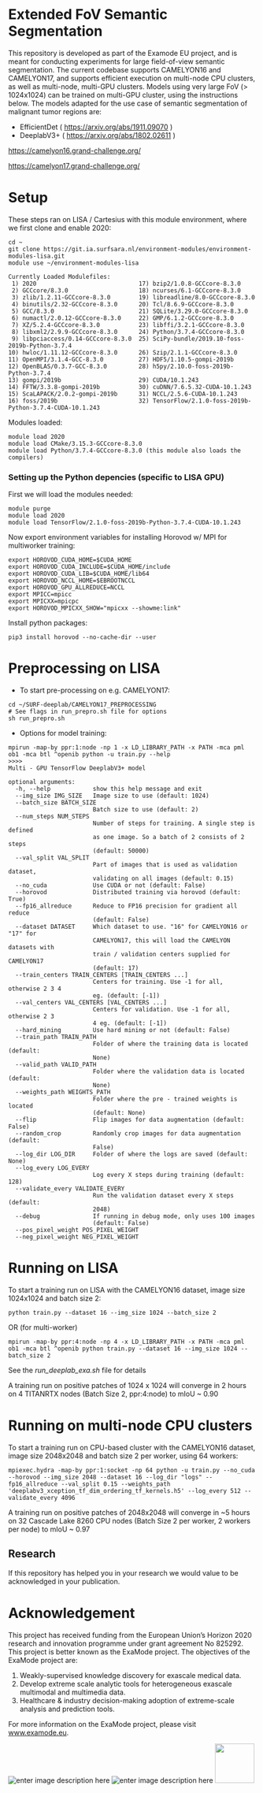 # Extended FoV Semantic Segmentation
This repository is developed as part of the Examode EU project, and is meant for conducting experiments for large field-of-view semantic segmentation. The current codebase supports CAMELYON16 and CAMELYON17, and supports efficient execution on multi-node CPU clusters, as well as multi-node, multi-GPU clusters. Models using very large FoV (> 1024x1024) can be trained on multi-GPU cluster, using the instructions below. The models adapted for the use case of semantic segmentation of malignant tumor regions are:
- EfficientDet ( https://arxiv.org/abs/1911.09070 )
- DeeplabV3+ ( https://arxiv.org/abs/1802.02611 )

https://camelyon16.grand-challenge.org/

https://camelyon17.grand-challenge.org/

# Setup
These steps ran on LISA / Cartesius with this module environment, where we first clone and enable 2020: 

```
cd ~
git clone https://git.ia.surfsara.nl/environment-modules/environment-modules-lisa.git
module use ~/environment-modules-lisa
```

```
Currently Loaded Modulefiles:
 1) 2020                             17) bzip2/1.0.8-GCCcore-8.3.0                               
 2) GCCcore/8.3.0                    18) ncurses/6.1-GCCcore-8.3.0                               
 3) zlib/1.2.11-GCCcore-8.3.0        19) libreadline/8.0-GCCcore-8.3.0                           
 4) binutils/2.32-GCCcore-8.3.0      20) Tcl/8.6.9-GCCcore-8.3.0                                 
 5) GCC/8.3.0                        21) SQLite/3.29.0-GCCcore-8.3.0                             
 6) numactl/2.0.12-GCCcore-8.3.0     22) GMP/6.1.2-GCCcore-8.3.0                                 
 7) XZ/5.2.4-GCCcore-8.3.0           23) libffi/3.2.1-GCCcore-8.3.0                              
 8) libxml2/2.9.9-GCCcore-8.3.0      24) Python/3.7.4-GCCcore-8.3.0                              
 9) libpciaccess/0.14-GCCcore-8.3.0  25) SciPy-bundle/2019.10-foss-2019b-Python-3.7.4            
10) hwloc/1.11.12-GCCcore-8.3.0      26) Szip/2.1.1-GCCcore-8.3.0                                
11) OpenMPI/3.1.4-GCC-8.3.0          27) HDF5/1.10.5-gompi-2019b                                 
12) OpenBLAS/0.3.7-GCC-8.3.0         28) h5py/2.10.0-foss-2019b-Python-3.7.4                     
13) gompi/2019b                      29) CUDA/10.1.243                                           
14) FFTW/3.3.8-gompi-2019b           30) cuDNN/7.6.5.32-CUDA-10.1.243                            
15) ScaLAPACK/2.0.2-gompi-2019b      31) NCCL/2.5.6-CUDA-10.1.243                                
16) foss/2019b                       32) TensorFlow/2.1.0-foss-2019b-Python-3.7.4-CUDA-10.1.243     
```
Modules loaded:
```
module load 2020
module load CMake/3.15.3-GCCcore-8.3.0
module load Python/3.7.4-GCCcore-8.3.0 (this module also loads the compilers)

```
### Setting up the Python depencies (specific to LISA GPU)
First we will load the modules needed:
```
module purge
module load 2020
module load TensorFlow/2.1.0-foss-2019b-Python-3.7.4-CUDA-10.1.243 

```

Now export environment variables for installing Horovod w/ MPI for multiworker training:
```
export HOROVOD_CUDA_HOME=$CUDA_HOME
export HOROVOD_CUDA_INCLUDE=$CUDA_HOME/include
export HOROVOD_CUDA_LIB=$CUDA_HOME/lib64
export HOROVOD_NCCL_HOME=$EBROOTNCCL
export HOROVOD_GPU_ALLREDUCE=NCCL
export MPICC=mpicc
export MPICXX=mpicpc
export HOROVOD_MPICXX_SHOW="mpicxx --showme:link"

```
Install python packages:

```
pip3 install horovod --no-cache-dir --user

```
# Preprocessing on LISA

- To start pre-processing on e.g. CAMELYON17:
```
cd ~/SURF-deeplab/CAMELYON17_PREPROCESSING
# See flags in run_prepro.sh file for options
sh run_prepro.sh

```
- Options for model training:
```
mpirun -map-by ppr:1:node -np 1 -x LD_LIBRARY_PATH -x PATH -mca pml ob1 -mca btl ^openib python -u train.py --help
>>>>
Multi - GPU TensorFlow DeeplabV3+ model

optional arguments:
  -h, --help            show this help message and exit
  --img_size IMG_SIZE   Image size to use (default: 1024)
  --batch_size BATCH_SIZE
                        Batch size to use (default: 2)
  --num_steps NUM_STEPS
                        Number of steps for training. A single step is defined
                        as one image. So a batch of 2 consists of 2 steps
                        (default: 50000)
  --val_split VAL_SPLIT
                        Part of images that is used as validation dataset,
                        validating on all images (default: 0.15)
  --no_cuda             Use CUDA or not (default: False)
  --horovod             Distributed training via horovod (default: True)
  --fp16_allreduce      Reduce to FP16 precision for gradient all reduce
                        (default: False)
  --dataset DATASET     Which dataset to use. "16" for CAMELYON16 or "17" for
                        CAMELYON17, this will load the CAMELYON datasets with
                        train / validation centers supplied for CAMELYON17
                        (default: 17)
  --train_centers TRAIN_CENTERS [TRAIN_CENTERS ...]
                        Centers for training. Use -1 for all, otherwise 2 3 4
                        eg. (default: [-1])
  --val_centers VAL_CENTERS [VAL_CENTERS ...]
                        Centers for validation. Use -1 for all, otherwise 2 3
                        4 eg. (default: [-1])
  --hard_mining         Use hard mining or not (default: False)
  --train_path TRAIN_PATH
                        Folder of where the training data is located (default:
                        None)
  --valid_path VALID_PATH
                        Folder where the validation data is located (default:
                        None)
  --weights_path WEIGHTS_PATH
                        Folder where the pre - trained weights is located
                        (default: None)
  --flip                Flip images for data augmentation (default: False)
  --random_crop         Randomly crop images for data augmentation (default:
                        False)
  --log_dir LOG_DIR     Folder of where the logs are saved (default: None)
  --log_every LOG_EVERY
                        Log every X steps during training (default: 128)
  --validate_every VALIDATE_EVERY
                        Run the validation dataset every X steps (default:
                        2048)
  --debug               If running in debug mode, only uses 100 images
                        (default: False)
  --pos_pixel_weight POS_PIXEL_WEIGHT
  --neg_pixel_weight NEG_PIXEL_WEIGHT
```

# Running on LISA
To start a training run on LISA with the CAMELYON16 dataset, image size 1024x1024 and batch size 2:
```
python train.py --dataset 16 --img_size 1024 --batch_size 2
```
OR (for multi-worker)
```
mpirun -map-by ppr:4:node -np 4 -x LD_LIBRARY_PATH -x PATH -mca pml ob1 -mca btl ^openib python train.py --dataset 16 --img_size 1024 --batch_size 2
```
See the *run_deeplab_exa.sh* file for details

A training run on positive patches of 1024 x 1024 will converge in 2 hours on 4 TITANRTX nodes (Batch Size 2, ppr:4:node) to mIoU ~ 0.90

# Running on multi-node CPU clusters
To start a training run on CPU-based cluster with the CAMELYON16 dataset, image size 2048x2048 and batch size 2 per worker, using 64 workers:

```
mpiexec.hydra -map-by ppr:1:socket -np 64 python -u train.py --no_cuda --horovod --img_size 2048 --dataset 16 --log_dir "logs" --fp16_allreduce --val_split 0.15 --weights_path 'deeplabv3_xception_tf_dim_ordering_tf_kernels.h5' --log_every 512 --validate_every 4096
```

A training run on positive patches of 2048x2048 will converge in ~5 hours on 32 Cascade Lake 8260 CPU nodes (Batch Size 2 per worker, 2 workers per node) to mIoU ~ 0.97

## Research
If this repository has helped you in your research we would value to be acknowledged in your publication.

# Acknowledgement
This project has received funding from the European Union’s Horizon 2020 research and innovation programme under grant agreement No 825292. This project is better known as the ExaMode project. The objectives of the ExaMode project are:
1. Weakly-supervised knowledge discovery for exascale medical data.  
2. Develop extreme scale analytic tools for heterogeneous exascale multimodal and multimedia data.  
3. Healthcare & industry decision-making adoption of extreme-scale analysis and prediction tools.

For more information on the ExaMode project, please visit www.examode.eu. 

![enter image description here](https://www.examode.eu/wp-content/uploads/2018/11/horizon.jpg)  ![enter image description here](https://www.examode.eu/wp-content/uploads/2018/11/flag_yellow.png) <img src="https://www.examode.eu/wp-content/uploads/2018/11/cropped-ExaModeLogo_blacklines_TranspBackGround1.png" width="80">

